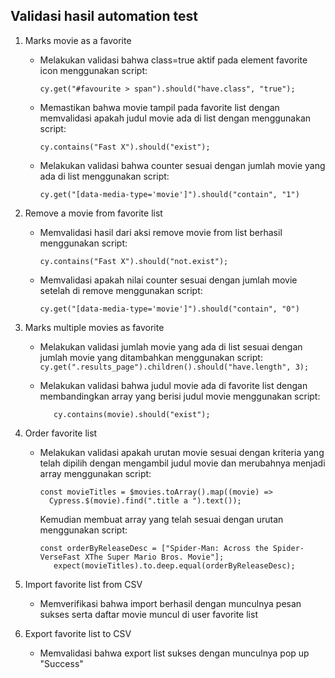 ## Validasi hasil automation test

1. Marks movie as a favorite 
   - Melakukan validasi bahwa class=true aktif pada element favorite icon menggunakan script:

     ```
     cy.get("#favourite > span").should("have.class", "true");
     ```
   - Memastikan bahwa movie tampil pada favorite list dengan memvalidasi apakah judul movie ada di list dengan menggunakan script: 
     ```
     cy.contains("Fast X").should("exist");
     ```
   - Melakukan validasi bahwa counter sesuai dengan jumlah movie yang ada di list menggunakan script: 
     ```
     cy.get("[data-media-type='movie']").should("contain", "1")
     ``` 

2. Remove a movie from favorite list
   - Memvalidasi hasil dari aksi remove movie from list berhasil menggunakan script: 

     ```
     cy.contains("Fast X").should("not.exist");
     ```
   - Memvalidasi apakah nilai counter sesuai dengan jumlah movie setelah di remove menggunakan script: 
     ```
     cy.get("[data-media-type='movie']").should("contain", "0")
     ```
3. Marks multiple movies as favorite
   - Melakukan validasi jumlah movie yang ada di list sesuai dengan jumlah movie yang ditambahkan menggunakan script: ```cy.get(".results_page").children().should("have.length", 3);```
   - Melakukan validasi bahwa judul movie ada di favorite list dengan membandingkan array yang berisi judul movie menggunakan script: 

     ```  movies.forEach((movie) => {
        cy.contains(movie).should("exist");
     ```
4. Order favorite list
   - Melakukan validasi apakah urutan movie sesuai dengan kriteria yang telah dipilih dengan mengambil judul movie dan merubahnya menjadi array menggunakan script:

      ```
     const movieTitles = $movies.toArray().map((movie) => 
        Cypress.$(movie).find(".title a ").text());
     ``` 
     Kemudian membuat array yang telah sesuai dengan urutan menggunakan script:
     ```
     const orderByReleaseDesc = ["Spider-Man: Across the Spider-VerseFast XThe Super Mario Bros. Movie"];
        expect(movieTitles).to.deep.equal(orderByReleaseDesc);
     ```
5. Import favorite list from CSV
   - Memverifikasi bahwa import berhasil dengan munculnya pesan sukses serta daftar movie muncul di user favorite list
6. Export favorite list to CSV
   - Memvalidasi bahwa export list sukses dengan munculnya pop up "Success"